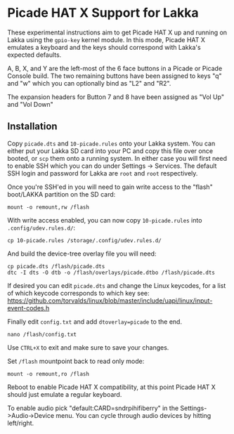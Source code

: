 # Picade HAT X Support for Lakka

These experimental instructions aim to get Picade HAT X up and running on Lakka using the `gpio-key` kernel module. In this mode, Picade HAT X emulates a keyboard and the keys should correspond with Lakka's expected defaults.

A, B, X, and Y are the left-most of the 6 face buttons in a Picade or Picade Console build. The two remaining buttons have been assigned to keys "q" and "w" which you can optionally bind as "L2" and "R2".

The expansion headers for Button 7 and 8 have been assigned as "Vol Up" and "Vol Down"

## Installation

Copy `picade.dts` and `10-picade.rules` onto your Lakka system. You can either put your Lakka SD card into your PC and copy this file over once booted, or `scp` them onto a running system. In either case you will first need to enable SSH which you can do under Settings -> Services. The default SSH login and password for Lakka are `root` and `root` respectively.

Once you're SSH'ed in you will need to gain write access to the "flash" boot/LAKKA partition on the SD card:

```
mount -o remount,rw /flash
```

With write access enabled, you can now copy `10-picade.rules` into `.config/udev.rules.d/`:

```
cp 10-picade.rules /storage/.config/udev.rules.d/
```

And build the device-tree overlay file you will need:

```
cp picade.dts /flash/picade.dts
dtc -I dts -O dtb -o /flash/overlays/picade.dtbo /flash/picade.dts
```

If desired you can edit `picade.dts` and change the Linux keycodes, for a list of which keycode corresponds to which key see: https://github.com/torvalds/linux/blob/master/include/uapi/linux/input-event-codes.h

Finally edit `config.txt` and add `dtoverlay=picade` to the end.

```
nano /flash/config.txt
```

Use `CTRL+X` to exit and make sure to save your changes.

Set `/flash` mountpoint back to read only mode:
```
mount -o remount,ro /flash
```

Reboot to enable Picade HAT X compatibility, at this point Picade HAT X should just emulate a regular keyboard.

To enable audio pick "default:CARD=sndrpihifiberry" in the Settings->Audio->Device menu. You can cycle through audio devices by hitting left/right.
